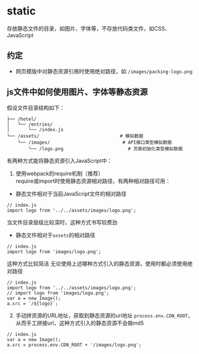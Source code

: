 # static
存放静态文件的目录，如图片、字体等，不存放代码类文件，如CSS、JavaScript

## 约定
- 网页模版中对静态资源引用时使用绝对路径，如 `/images/packing-logo.png`

## js文件中如何使用图片、字体等静态资源
假设文件目录结构如下：
```
├── /hotel/
│   └── /entries/
│       └── /index.js
└── /assets/                              # 模拟数据
    └── /images/                           # API接口类型模拟数据
        └── /logo.png                        # 页面初始化类型模拟数据

```
有两种方式能将静态资源引入JavaScript中：
1. 使用webpack的require机制（推荐）<br>
require或import时使用静态资源相对路径，有两种相对路径可用：
  - 静态文件相对于当前JavaScript文件的相对路径
  ```
  // index.js
  import logo from '../../assets/images/logo.png';
  ```
  当文件目录层级比较深时，这种方式书写较费劲
  - 静态文件相对于`assets`的相对路径
  ```
  // index.js
  import logo from 'images/logo.png';
  ```
  这种方式比较简洁
  无论使用上述哪种方式引入的静态资源，使用时都必须使用绝对路径
  ```
  // index.js
  import logo from '../../assets/images/logo.png';
  // import logo from 'images/logo.png';
  var a = new Image();
  a.src = `/${logo}`;
  ```
2. 手动拼资源的URL地址，获取到静态资源的uri地址 `process.env.CDN_ROOT`，从而手工拼接url，这种方式引入的静态资源不会做md5
  ```
  // index.js
  var a = new Image();
  a.src = process.env.CDN_ROOT + '/images/logo.png';
  ```
